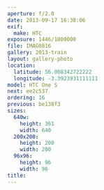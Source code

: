 ```yaml
---
aperture: f/2.0
date: 2013-09-17 16:38:06
exif:
  make: HTC
exposure: 1446/1000000
file: IMAG0816
gallery: 2013-train
layout: gallery-photo
location:
  latitude: 56.008342722222
  longitude: -3.3923931111111
model: HTC One S
next: ee2c537
ordering: 16
previous: be138f3
sizes:
  640w:
    height: 361
    width: 640
  200x200:
    height: 200
    width: 200
  96x96:
    height: 96
    width: 96
title: 
---
```

